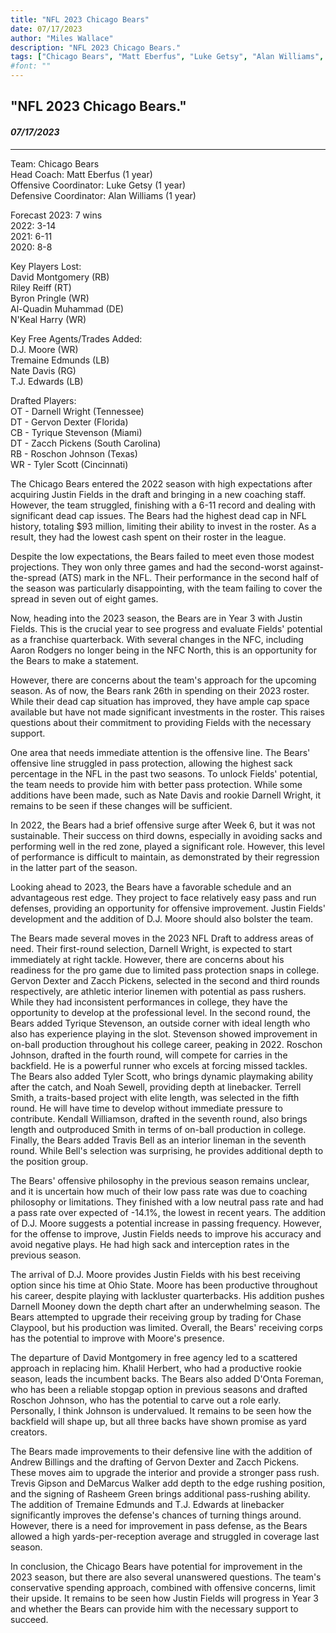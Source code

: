 ```yaml
---
title: "NFL 2023 Chicago Bears"
date: 07/17/2023
author: "Miles Wallace"
description: "NFL 2023 Chicago Bears."
tags: ["Chicago Bears", "Matt Eberfus", "Luke Getsy", "Alan Williams", "D.J. Moore", "Tremaine Edmunds", "Nate Davis", "T.J. Edwards", "Darnell Wright", "Gervon Dexter", "Tyrique Stevenson", "Zacch Pickens", "Roschon Johnson", "Tyler Scott", "Justin Fields", "Chase Claypool", "Khalil Herbert", "Roschon Johnson", "Darnell Mooney", "Andrew Billings", "D'Onta Foreman", "DeMarcus Walker",  ]
#font: ""
---
```

## "NFL 2023 Chicago Bears."
#### _07/17/2023_ 
____
Team: Chicago Bears  
Head Coach: Matt Eberfus (1 year)  
Offensive Coordinator: Luke Getsy (1 year)  
Defensive Coordinator: Alan Williams (1 year)  
  
Forecast 2023: 7 wins  
2022: 3-14  
2021: 6-11   
2020: 8-8    
  
Key Players Lost:    
David Montgomery (RB)    
Riley Reiff (RT)  
Byron Pringle (WR)  
Al-Quadin Muhammad (DE)    
N'Keal Harry (WR)  
  
Key Free Agents/Trades Added:  
D.J. Moore (WR)  
Tremaine Edmunds (LB)  
Nate Davis (RG)  
T.J. Edwards (LB)  
  
Drafted Players:   
OT - Darnell Wright (Tennessee)  
DT - Gervon Dexter (Florida)  
CB - Tyrique Stevenson (Miami)    
DT - Zacch Pickens (South Carolina)  
RB - Roschon Johnson (Texas)  
WR - Tyler Scott (Cincinnati)  
  
The Chicago Bears entered the 2022 season with high expectations after acquiring Justin Fields in the draft and bringing in a new coaching staff. However, the team struggled, finishing with a 6-11 record and dealing with significant dead cap issues. The Bears had the highest dead cap in NFL history, totaling $93 million, limiting their ability to invest in the roster. As a result, they had the lowest cash spent on their roster in the league.

Despite the low expectations, the Bears failed to meet even those modest projections. They won only three games and had the second-worst against-the-spread (ATS) mark in the NFL. Their performance in the second half of the season was particularly disappointing, with the team failing to cover the spread in seven out of eight games.

Now, heading into the 2023 season, the Bears are in Year 3 with Justin Fields. This is the crucial year to see progress and evaluate Fields' potential as a franchise quarterback. With several changes in the NFC, including Aaron Rodgers no longer being in the NFC North, this is an opportunity for the Bears to make a statement.

However, there are concerns about the team's approach for the upcoming season. As of now, the Bears rank 26th in spending on their 2023 roster. While their dead cap situation has improved, they have ample cap space available but have not made significant investments in the roster. This raises questions about their commitment to providing Fields with the necessary support.

One area that needs immediate attention is the offensive line. The Bears' offensive line struggled in pass protection, allowing the highest sack percentage in the NFL in the past two seasons. To unlock Fields' potential, the team needs to provide him with better pass protection. While some additions have been made, such as Nate Davis and rookie Darnell Wright, it remains to be seen if these changes will be sufficient.

In 2022, the Bears had a brief offensive surge after Week 6, but it was not sustainable. Their success on third downs, especially in avoiding sacks and performing well in the red zone, played a significant role. However, this level of performance is difficult to maintain, as demonstrated by their regression in the latter part of the season.

Looking ahead to 2023, the Bears have a favorable schedule and an advantageous rest edge. They project to face relatively easy pass and run defenses, providing an opportunity for offensive improvement. Justin Fields' development and the addition of D.J. Moore should also bolster the team.

The Bears made several moves in the 2023 NFL Draft to address areas of need. Their first-round selection, Darnell Wright, is expected to start immediately at right tackle. However, there are concerns about his readiness for the pro game due to limited pass protection snaps in college. Gervon Dexter and Zacch Pickens, selected in the second and third rounds respectively, are athletic interior linemen with potential as pass rushers. While they had inconsistent performances in college, they have the opportunity to develop at the professional level. In the second round, the Bears added Tyrique Stevenson, an outside corner with ideal length who also has experience playing in the slot. Stevenson showed improvement in on-ball production throughout his college career, peaking in 2022. Roschon Johnson, drafted in the fourth round, will compete for carries in the backfield. He is a powerful runner who excels at forcing missed tackles. The Bears also added Tyler Scott, who brings dynamic playmaking ability after the catch, and Noah Sewell, providing depth at linebacker. Terrell Smith, a traits-based project with elite length, was selected in the fifth round. He will have time to develop without immediate pressure to contribute. Kendall Williamson, drafted in the seventh round, also brings length and outproduced Smith in terms of on-ball production in college. Finally, the Bears added Travis Bell as an interior lineman in the seventh round. While Bell's selection was surprising, he provides additional depth to the position group.

The Bears' offensive philosophy in the previous season remains unclear, and it is uncertain how much of their low pass rate was due to coaching philosophy or limitations. They finished with a low neutral pass rate and had a pass rate over expected of -14.1%, the lowest in recent years. The addition of D.J. Moore suggests a potential increase in passing frequency. However, for the offense to improve, Justin Fields needs to improve his accuracy and avoid negative plays. He had high sack and interception rates in the previous season.

The arrival of D.J. Moore provides Justin Fields with his best receiving option since his time at Ohio State. Moore has been productive throughout his career, despite playing with lackluster quarterbacks. His addition pushes Darnell Mooney down the depth chart after an underwhelming season. The Bears attempted to upgrade their receiving group by trading for Chase Claypool, but his production was limited. Overall, the Bears' receiving corps has the potential to improve with Moore's presence.

The departure of David Montgomery in free agency led to a scattered approach in replacing him. Khalil Herbert, who had a productive rookie season, leads the incumbent backs. The Bears also added D'Onta Foreman, who has been a reliable stopgap option in previous seasons and drafted Roschon Johnson, who has the potential to carve out a role early. Personally, I think Johnson is undervalued. It remains to be seen how the backfield will shape up, but all three backs have shown promise as yard creators. 

The Bears made improvements to their defensive line with the addition of Andrew Billings and the drafting of Gervon Dexter and Zacch Pickens. These moves aim to upgrade the interior and provide a stronger pass rush. Trevis Gipson and DeMarcus Walker add depth to the edge rushing position, and the signing of Rasheem Green brings additional pass-rushing ability. The addition of Tremaine Edmunds and T.J. Edwards at linebacker significantly improves the defense's chances of turning things around. However, there is a need for improvement in pass defense, as the Bears allowed a high yards-per-reception average and struggled in coverage last season.

In conclusion, the Chicago Bears have potential for improvement in the 2023 season, but there are also several unanswered questions. The team's conservative spending approach, combined with offensive concerns, limit their upside. It remains to be seen how Justin Fields will progress in Year 3 and whether the Bears can provide him with the necessary support to succeed.